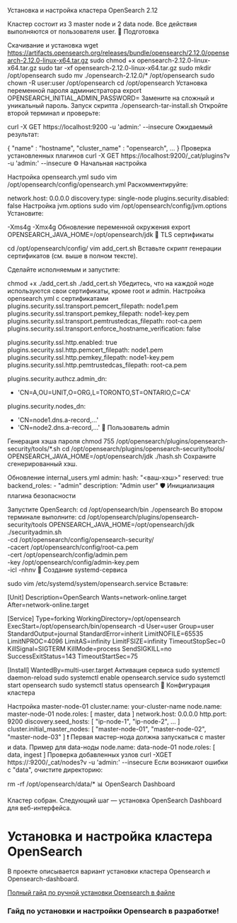 Установка и настройка кластера OpenSearch 2.12

Кластер состоит из 3 master node и 2 data node.
Все действия выполняются от пользователя user.
🔧 Подготовка

Скачивание и установка
wget https://artifacts.opensearch.org/releases/bundle/opensearch/2.12.0/opensearch-2.12.0-linux-x64.tar.gz
sudo chmod +x opensearch-2.12.0-linux-x64.tar.gz
sudo tar -xf opensearch-2.12.0-linux-x64.tar.gz
sudo mkdir /opt/opensearch
sudo mv ./opensearch-2.12.0/* /opt/opensearch
sudo chown -R user:user /opt/opensearch
cd /opt/opensearch
Установка переменной пароля администратора
export OPENSEARCH_INITIAL_ADMIN_PASSWORD=<custom-admin-password>
Замените <custom-admin-password> на сложный и уникальный пароль.
Запуск скрипта
./opensearch-tar-install.sh
Откройте второй терминал и проверьте:

curl -X GET https://localhost:9200 -u 'admin:<custom-admin-password>' --insecure
Ожидаемый результат:

{
  "name" : "hostname",
  "cluster_name" : "opensearch",
  ...
}
Проверка установленных плагинов
curl -X GET https://localhost:9200/_cat/plugins?v -u 'admin:<custom-admin-password>' --insecure
⚙️ Начальная настройка

Настройка opensearch.yml
sudo vim /opt/opensearch/config/opensearch.yml
Раскомментируйте:

network.host: 0.0.0.0
discovery.type: single-node
plugins.security.disabled: false
Настройка jvm.options
sudo vim /opt/opensearch/config/jvm.options
Установите:

-Xms4g
-Xmx4g
Обновление переменной окружения
export OPENSEARCH_JAVA_HOME=/opt/opensearch/jdk
🔐 TLS сертификаты

cd /opt/opensearch/config/
vim add_cert.sh
Вставьте скрипт генерации сертификатов (см. выше в полном тексте).

Сделайте исполняемым и запустите:

chmod +x ./add_cert.sh
./add_cert.sh
Убедитесь, что на каждой ноде используются свои сертификаты, кроме root и admin.
Настройка opensearch.yml с сертификатами
plugins.security.ssl.transport.pemcert_filepath: node1.pem
plugins.security.ssl.transport.pemkey_filepath: node1-key.pem
plugins.security.ssl.transport.pemtrustedcas_filepath: root-ca.pem
plugins.security.ssl.transport.enforce_hostname_verification: false

plugins.security.ssl.http.enabled: true
plugins.security.ssl.http.pemcert_filepath: node1.pem
plugins.security.ssl.http.pemkey_filepath: node1-key.pem
plugins.security.ssl.http.pemtrustedcas_filepath: root-ca.pem

plugins.security.authcz.admin_dn:
  - 'CN=A,OU=UNIT,O=ORG,L=TORONTO,ST=ONTARIO,C=CA'

plugins.security.nodes_dn:
  - 'CN=node1.dns.a-record,...'
  - 'CN=node2.dns.a-record,...'
👤 Пользователь admin

Генерация хэша пароля
chmod 755 /opt/opensearch/plugins/opensearch-security/tools/*.sh
cd /opt/opensearch/plugins/opensearch-security/tools/
OPENSEARCH_JAVA_HOME=/opt/opensearch/jdk ./hash.sh
Сохраните сгенерированный хэш.

Обновление internal_users.yml
admin:
  hash: "<ваш-хэш>"
  reserved: true
  backend_roles:
    - "admin"
  description: "Admin user"
🛡️ Инициализация плагина безопасности

Запустите OpenSearch:
cd /opt/opensearch/bin
./opensearch
Во втором терминале выполните:
cd /opt/opensearch/plugins/opensearch-security/tools
OPENSEARCH_JAVA_HOME=/opt/opensearch/jdk ./securityadmin.sh \
  -cd /opt/opensearch/config/opensearch-security/ \
  -cacert /opt/opensearch/config/root-ca.pem \
  -cert /opt/opensearch/config/admin.pem \
  -key /opt/opensearch/config/admin-key.pem \
  -icl -nhnv
🧩 Создание systemd-сервиса

sudo vim /etc/systemd/system/opensearch.service
Вставьте:

[Unit]
Description=OpenSearch
Wants=network-online.target
After=network-online.target

[Service]
Type=forking
WorkingDirectory=/opt/opensearch
ExecStart=/opt/opensearch/bin/opensearch -d
User=user
Group=user
StandardOutput=journal
StandardError=inherit
LimitNOFILE=65535
LimitNPROC=4096
LimitAS=infinity
LimitFSIZE=infinity
TimeoutStopSec=0
KillSignal=SIGTERM
KillMode=process
SendSIGKILL=no
SuccessExitStatus=143
TimeoutStartSec=75

[Install]
WantedBy=multi-user.target
Активация сервиса
sudo systemctl daemon-reload
sudo systemctl enable opensearch.service
sudo systemctl start opensearch
sudo systemctl status opensearch
🧩 Конфигурация кластера

Настройка master-node-01
cluster.name: your-cluster-name
node.name: master-node-01
node.roles: [ master, data ]
network.host: 0.0.0.0
http.port: 9200
discovery.seed_hosts: [ "ip-node-1", "ip-node-2", ... ]
cluster.initial_master_nodes: [ "master-node-01", "master-node-02", "master-node-03" ]
❗ Первая мастер-нода должна запускаться с master и data.
Пример для data-ноды
node.name: data-node-01
node.roles: [ data, ingest ]
Проверка добавленных узлов
curl -XGET https://<ip>:9200/_cat/nodes?v -u 'admin:<password>' --insecure
Если возникают ошибки с "data", очистите директорию:

rm -rf /opt/opensearch/data/*
📊 OpenSearch Dashboard

Кластер собран. Следующий шаг — установка OpenSearch Dashboard для веб-интерфейса.





# Установка и настройка кластера OpenSearch

В проекте описывается вариант установки кластера Opensearch и Opensearch-dashboard.

[Полный гайд по ручной установки Opensearch в файле](/opensearch.md)

### Гайд по установки и настройки Opensearch в разработке! 
